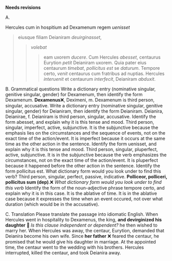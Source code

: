 **Needs revisions**

A.


Hercules cum in hospitium ad Dexamenum regem *uenisset*
> eiusque filiam Deianiram *deuirginasset*,
>> *volebat* 
>>> eam uxorem *ducere*.
Cum Hercules *abesset*,
> centaurus Eurytion *petit* Deianiram uxorem. 
Quia pater eius centaurum *timebat*,
> *pollicitus est* 
>> se *daturum*.
Tempore certo, *venit* centaurus cum fratribus ad nuptias.
> Hercules *interuenit*
>> et centaurum *interfecit*, 
>>> Deianiram *abduxit*.
  
B. Grammatical questions
Write a dictionary entry (nominative singular, genitive singular, gender) for Dexamenum, then identify the form Dexamenum. **Dexamenus**❌, Deximeni, m. Dexamenum is third person, singular, accusative.
Write a dictionary entry (nominative singular, genitive singular, gender) for Deianiram, then identify the form Deianiram. Deianira, Deianirae, f. Deianiram is third person, singular, accusative.
Identify the form abesset, and explain why it is this tense and mood. Third person, singular, imperfect, active, subjunctive. It is the subjunctive because the emphasis lies on the circumstances and the sequence of events, not on the exact time of the action/event. It is imperfect because it occurs at the same time as the other action in the sentence. 
Identify the form uenisset, and explain why it is this tense and mood. Third person, singular, pluperfect, active, subjunctive. It is in the subjunctive because the verb emphasizes the circumstances, not on the exact time of the action/event. It is pluperfect because it happened before the other action in the sentence.
Identify the form pollicitus est. What dictionary form would you look under to find this verb? Third person, singular, perfect, passive, indicative. **Polliceor, polliceri, pollicitus sum (dep)**.❌ *What dictionary form would you look under to find this verb*
Identify the form of the noun-adjective phrase tempore certo, and explain why it is in this case. It is the ablative of time. It is in the ablative case because it expresses the time when an event occured, not over what duration (which would be in the accusative).
  
C. Translation
Please translate the passage into idiomatic English.
When Hercules went in hospitality to Dexamenus, the king, **and devirginized his daughter** 🤔 *Is this clause independent or dependent?*
he then wished to marry her.
When Hercules was away, the centaur, Eurytion, demanded that Deianira become his own wife.
Since **her father** ❌ feared the centaur, he promised that he would give his daughter in marriage.
At the appointed time, the centaur went to the wedding with his brothers.
Hercules interrupted, killed the centaur, and took Deianira away.
